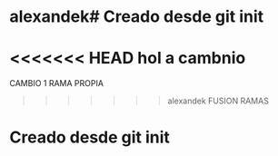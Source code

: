 # alexandek# Creado desde git init
<<<<<<< HEAD
hol a
cambnio
=======
CAMBIO 1 RAMA PROPIA
>>>>>>> alexandek
FUSION RAMAS
# Creado desde git init
